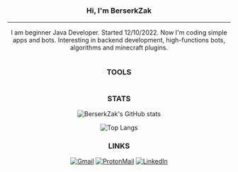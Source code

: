 <div style="text-align: center;">

### Hi, I'm BerserkZak

---



I am beginner Java Developer. Started 12/10/2022.
Now I'm coding simple apps and bots.
Interesting in backend development, high-functions bots,
algorithms and minecraft plugins.

<span> 
    <img src="https://komarev.com/ghpvc/?username=BerserkZak&style=for-the-badge" alt=""/> 
</span>

### TOOLS

  <a href="https://skillicons.dev">
    <img src="https://skillicons.dev/icons?i=java,bots"  alt=""/><br>
  </a>

### STATS

![BerserkZak's GitHub stats](https://github-readme-stats.vercel.app/api?username=BerserkZak&show_icons=true&theme=gruvbox)

![Top Langs](https://github-readme-stats.vercel.app/api/top-langs/?username=BerserkZak&layout=compact&theme=gruvbox&show_icons=true)

### LINKS

[![Gmail](https://img.shields.io/badge/Gmail-D14836?style=for-the-badge&logo=gmail&logoColor=white)](mailto:me4anicman@gmail.com)
[![ProtonMail](https://img.shields.io/badge/ProtonMail-8B89CC?style=for-the-badge&logo=protonmail&logoColor=white)](mailto:BerserkZak@protonmail.com)
[![LinkedIn](https://img.shields.io/badge/LinkedIn-0077B5?style=for-the-badge&logo=linkedin&logoColor=white)](https://www.linkedin.com/in/%D0%BF%D0%B0%D0%B2%D0%B5%D0%BB-%D0%B4%D0%B5%D0%B3%D1%82%D1%8F%D1%80%D1%91%D0%B2-46a594253/)

</div>

